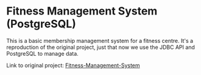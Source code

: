 # Fitness Management System (PostgreSQL)
This is a basic membership management system for a fitness centre. It's a reproduction of the original project, just that now we use the JDBC API and PostgreSQL to manage data.



Link to original project: [Fitness-Management-System](https://github.com/eMelgooG/Fitness-Management-System)


